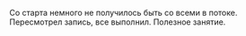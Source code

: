 Со старта немного не получилось быть со всеми в потоке. Пересмотрел запись, все выполнил. Полезное занятие.